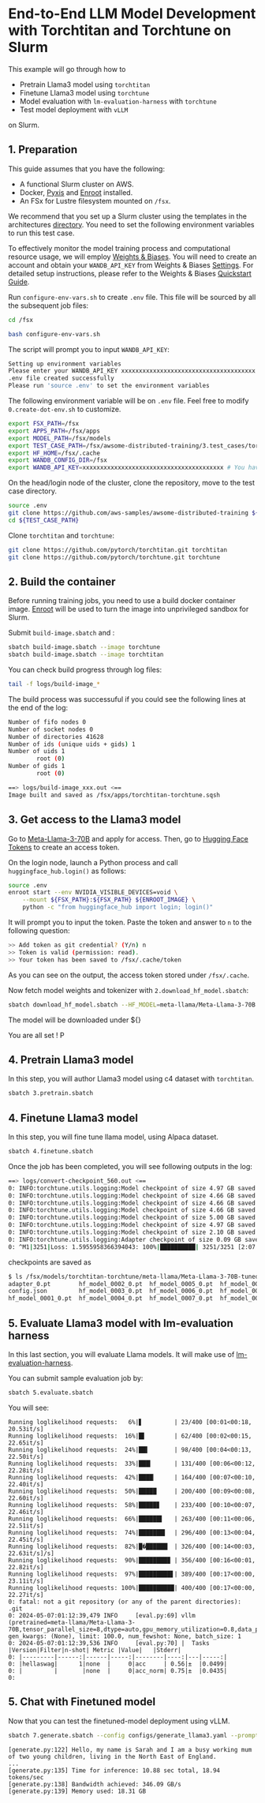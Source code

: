 # End-to-End LLM Model Development with Torchtitan and Torchtune on Slurm <!-- omit in toc -->

This example will go through how to
* Pretrain Llama3 model using `torchtitan`
* Finetune Llama3 model using `torchtune`
* Model evaluation with `lm-evaluation-harness` with `torchtune`
* Test model deployment with `vLLM`

on Slurm. 

## 1. Preparation

This guide assumes that you have the following:

* A functional Slurm cluster on AWS.
* Docker, [Pyxis](https://github.com/NVIDIA/pyxis) and [Enroot](https://github.com/NVIDIA/enroot) installed.
* An FSx for Lustre filesystem mounted on `/fsx`.

We recommend that you set up a Slurm cluster using the templates in the architectures [directory](../../../1.architectures). You need to set the following environment variables to run this test case.

To effectively monitor the model training process and computational resource usage, we will employ [Weights & Biases](https://wandb.ai/). You will need to create an account and obtain your `WANDB_API_KEY` from Weights & Biases [Settings](https://wandb.ai/settings). For detailed setup instructions, please refer to the Weights & Biases [Quickstart Guide](https://docs.wandb.ai/quickstart).

Run `configure-env-vars.sh` to create `.env` file. This file will be sourced by all the subsequent job files:

```bash
cd /fsx

bash configure-env-vars.sh
```

The script will prompt you to input `WANDB_API_KEY`:

```bash
Setting up environment variables
Please enter your WANDB_API_KEY xxxxxxxxxxxxxxxxxxxxxxxxxxxxxxxxxxxxxx # Your API KEY 
.env file created successfully
Please run 'source .env' to set the environment variables
```


The following environment variable will be on `.env` file. Feel free to modify `0.create-dot-env.sh` to customize.

```bash
export FSX_PATH=/fsx
export APPS_PATH=/fsx/apps
export MODEL_PATH=/fsx/models
export TEST_CASE_PATH=/fsx/awsome-distributed-training/3.test_cases/torchtitan-torchtune/slurm
export HF_HOME=/fsx/.cache
export WANDB_CONFIG_DIR=/fsx
export WANDB_API_KEY=xxxxxxxxxxxxxxxxxxxxxxxxxxxxxxxxxxxxxxxx # You hav your access key here
```

On the head/login node of the cluster, clone the repository, move to the test case directory.

```bash
source .env
git clone https://github.com/aws-samples/awsome-distributed-training ${FSX_PATH}/awsome-distributed-training
cd ${TEST_CASE_PATH}
```

Clone `torchtitan` and `torchtune`:

```bash
git clone https://github.com/pytorch/torchtitan.git torchtitan
git clone https://github.com/pytorch/torchtune.git torchtune
```

## 2. Build the container

Before running training jobs, you need to use a build docker container image. [Enroot](https://github.com/NVIDIA/enroot) will be used to turn the image into unprivileged sandbox for Slurm. 

Submit `build-image.sbatch` and :

```bash
sbatch build-image.sbatch --image torchtune
sbatch build-image.sbatch --image torchtitan
```

You can check build progress through log files:

```bash
tail -f logs/build-image_*
```

The build process was successuful if you could see the following lines at the end of the log:

```bash
Number of fifo nodes 0
Number of socket nodes 0
Number of directories 41628
Number of ids (unique uids + gids) 1
Number of uids 1
        root (0)
Number of gids 1
        root (0)

==> logs/build-image_xxx.out <==
Image built and saved as /fsx/apps/torchtitan-torchtune.sqsh
```

## 3. Get access to the Llama3 model

Go to [Meta-Llama-3-70B](https://huggingface.co/meta-llama/Meta-Llama-3-70B) and apply for access. Then, go to [Hugging Face Tokens](https://huggingface.co/settings/tokens) to create an access token.

On the login node, launch a Python process and call `huggingface_hub.login()` as follows:

```bash
source .env
enroot start --env NVIDIA_VISIBLE_DEVICES=void \
    --mount ${FSX_PATH}:${FSX_PATH} ${ENROOT_IMAGE} \
    python -c "from huggingface_hub import login; login()"
```

It will prompt you to input the token. Paste the token and answer to `n` to the following question:

```bash
>> Add token as git credential? (Y/n) n
>> Token is valid (permission: read).
>> Your token has been saved to /fsx/.cache/token
```

As you can see on the output, the access token stored under `/fsx/.cache`.

Now fetch model weights and tokenizer with `2.download_hf_model.sbatch`:

```bash
sbatch download_hf_model.sbatch --HF_MODEL=meta-llama/Meta-Llama-3-70B
```

The model will be downloaded under ${}

You are all set ! P


## 4. Pretrain Llama3 model

In this step, you will author Llama3 model using c4 dataset with `torchtitan`.

```bash
sbatch 3.pretrain.sbatch
```

## 4. Finetune Llama3 model

In this step, you will fine tune llama model, using Alpaca dataset. 

```bash
sbatch 4.finetune.sbatch
```

Once the job has been completed, you will see following outputs in the log:

```bash
==> logs/convert-checkpoint_560.out <==
0: INFO:torchtune.utils.logging:Model checkpoint of size 4.97 GB saved to /fsx/models/torchtitan-torchtune/meta-llama/Meta-Llama-3-70B-tuned/hf_model_0024_0.pt
0: INFO:torchtune.utils.logging:Model checkpoint of size 4.66 GB saved to /fsx/models/torchtitan-torchtune/meta-llama/Meta-Llama-3-70B-tuned/hf_model_0025_0.pt
0: INFO:torchtune.utils.logging:Model checkpoint of size 4.66 GB saved to /fsx/models/torchtitan-torchtune/meta-llama/Meta-Llama-3-70B-tuned/hf_model_0026_0.pt
0: INFO:torchtune.utils.logging:Model checkpoint of size 4.66 GB saved to /fsx/models/torchtitan-torchtune/meta-llama/Meta-Llama-3-70B-tuned/hf_model_0027_0.pt
0: INFO:torchtune.utils.logging:Model checkpoint of size 5.00 GB saved to /fsx/models/torchtitan-torchtune/meta-llama/Meta-Llama-3-70B-tuned/hf_model_0028_0.pt
0: INFO:torchtune.utils.logging:Model checkpoint of size 4.97 GB saved to /fsx/models/torchtitan-torchtune/meta-llama/Meta-Llama-3-70B-tuned/hf_model_0029_0.pt
0: INFO:torchtune.utils.logging:Model checkpoint of size 2.10 GB saved to /fsx/models/torchtitan-torchtune/meta-llama/Meta-Llama-3-70B-tuned/hf_model_0030_0.pt
0: INFO:torchtune.utils.logging:Adapter checkpoint of size 0.09 GB saved to /fsx/models/torchtitan-torchtune/meta-llama/Meta-Llama-3-70B-tuned/adapter_0.pt
0: ^M1|3251|Loss: 1.5955958366394043: 100%|██████████| 3251/3251 [2:07:13<00:00,  2.35s/it]
```

checkpoints are saved as

```bash
$ ls /fsx/models/torchtitan-torchtune/meta-llama/Meta-Llama-3-70B-tuned/
adapter_0.pt        hf_model_0002_0.pt  hf_model_0005_0.pt  hf_model_0008_0.pt  hf_model_0011_0.pt  hf_model_0014_0.pt  hf_model_0017_0.pt  hf_model_0020_0.pt  hf_model_0023_0.pt  hf_model_0026_0.pt  hf_model_0029_0.pt
config.json         hf_model_0003_0.pt  hf_model_0006_0.pt  hf_model_0009_0.pt  hf_model_0012_0.pt  hf_model_0015_0.pt  hf_model_0018_0.pt  hf_model_0021_0.pt  hf_model_0024_0.pt  hf_model_0027_0.pt  hf_model_0030_0.pt
hf_model_0001_0.pt  hf_model_0004_0.pt  hf_model_0007_0.pt  hf_model_0010_0.pt  hf_model_0013_0.pt  hf_model_0016_0.pt  hf_model_0019_0.pt  hf_model_0022_0.pt  hf_model_0025_0.pt  hf_model_0028_0.pt
```

## 5. Evaluate Llama3 model with lm-evaluation harness

In this last section, you will evaluate Llama models. It will make use of [lm-evaluation-harness](https://github.com/EleutherAI/lm-evaluation-harness). 

You can submit sample evaluation job by:

```bash
sbatch 5.evaluate.sbatch
```

You will see:

```
Running loglikelihood requests:   6%|▋         | 23/400 [00:01<00:18, 20.53it/s]
Running loglikelihood requests:  16%|█▌        | 62/400 [00:02<00:15, 22.65it/s]
Running loglikelihood requests:  24%|██▍       | 98/400 [00:04<00:13, 22.50it/s]
Running loglikelihood requests:  33%|███▎      | 131/400 [00:06<00:12, 22.28it/s]
Running loglikelihood requests:  42%|████▏     | 164/400 [00:07<00:10, 22.40it/s]
Running loglikelihood requests:  50%|█████     | 200/400 [00:09<00:08, 22.60it/s]
Running loglikelihood requests:  58%|█████▊    | 233/400 [00:10<00:07, 22.46it/s]
Running loglikelihood requests:  66%|██████▌   | 263/400 [00:11<00:06, 22.51it/s]
Running loglikelihood requests:  74%|███████▍  | 296/400 [00:13<00:04, 22.45it/s]
Running loglikelihood requests:  82%|█�██████▏ | 326/400 [00:14<00:03, 22.63it/s]/s]
Running loglikelihood requests:  90%|████████▉ | 356/400 [00:16<00:01, 22.82it/s]
Running loglikelihood requests:  97%|█████████▋| 389/400 [00:17<00:00, 23.11it/s]
Running loglikelihood requests: 100%|██████████| 400/400 [00:17<00:00, 22.27it/s]
0: fatal: not a git repository (or any of the parent directories): .git
0: 2024-05-07:01:12:39,479 INFO     [eval.py:69] vllm (pretrained=meta-llama/Meta-Llama-3-70B,tensor_parallel_size=8,dtype=auto,gpu_memory_utilization=0.8,data_parallel_size=1), gen_kwargs: (None), limit: 100.0, num_fewshot: None, batch_size: 1
0: 2024-05-07:01:12:39,536 INFO     [eval.py:70] |  Tasks  |Version|Filter|n-shot| Metric |Value|   |Stderr|
0: |---------|------:|------|-----:|--------|----:|---|-----:|
0: |hellaswag|      1|none  |     0|acc     | 0.56|±  |0.0499|
0: |         |       |none  |     0|acc_norm| 0.75|±  |0.0435|
0: 
```



## 5. Chat with Finetuned model

Now that you can test the finetuned-model deployment using vLLM. 

```bash
sbatch 7.generate.sbatch --config configs/generate_llama3.yaml --prompt "Hello, my name is"
```

```
[generate.py:122] Hello, my name is Sarah and I am a busy working mum of two young children, living in the North East of England.
...
[generate.py:135] Time for inference: 10.88 sec total, 18.94 tokens/sec
[generate.py:138] Bandwidth achieved: 346.09 GB/s
[generate.py:139] Memory used: 18.31 GB
```
